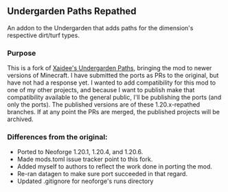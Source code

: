 ## Undergarden Paths Repathed
An addon to the Undergarden that adds paths for the dimension's respective dirt/turf types.

### Purpose
This is a fork of [Xaidee's Undergarden Paths](https://github.com/Xaidee/Undergarden-Paths), bringing the mod to newer versions of Minecraft. I have submitted the ports as PRs to the original, but have not had a response yet.
I wanted to add compatibility for this mod to one of my other projects, and because I want to publish make that compatibility available to the general public, I'll be publishing the ports (and only the ports).
The published versions are of these 1.20.x-repathed branches. If at any point the PRs are merged, the published projects will be archived.

### Differences from the original:
- Ported to Neoforge 1.20.1, 1.20.4, and 1.20.6. 
- Made mods.toml issue tracker point to this fork.
- Added myself to authors to reflect the work done in porting the mod.
- Re-ran datagen to make sure port succeeded in that regard.
- Updated .gitignore for neoforge's runs directory